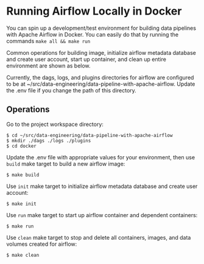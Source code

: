# Running Airflow Locally in Docker

You can spin up a development/test environment for building data pipelines
with Apache Airflow in Docker. You can easily do that by running the commands
`make all && make run` 

Common operations for building image, initialize airflow metadata database
and create user account, start up container, and clean up entire environment
are shown as below.

Currently, the dags, logs, and plugins directories for airflow are configured
to be at ~/src/data-engineering/data-pipeline-with-apache-airflow. 
Update the .env file if you change the path of this directory.

## Operations
Go to the project workspace directory:
```
$ cd ~/src/data-engineering/data-pipeline-with-apache-airflow
$ mkdir ./dags ./logs ./plugins
$ cd docker
```

Update the .env file with appropriate values for your environment, then use `build` make target to build a new airflow image:
```
$ make build
```

Use `init` make target to initialize airflow metadata database and create
user account:
```
$ make init
```

Use `run` make target to start up airflow container and dependent containers:
```
$ make run
```

Use `clean` make target to stop and delete all containers, images, and data
volumes created for airflow:
```
$ make clean
```
